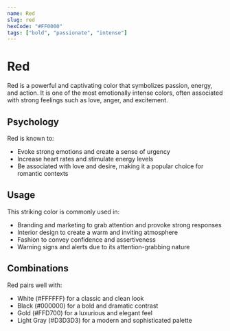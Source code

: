 ```yaml
---
name: Red
slug: red
hexCode: "#FF0000"
tags: ["bold", "passionate", "intense"]
---
```


# Red

Red is a powerful and captivating color that symbolizes passion, energy, and action. It is one of the most emotionally intense colors, often associated with strong feelings such as love, anger, and excitement.

## Psychology

Red is known to:
- Evoke strong emotions and create a sense of urgency
- Increase heart rates and stimulate energy levels
- Be associated with love and desire, making it a popular choice for romantic contexts

## Usage

This striking color is commonly used in:
- Branding and marketing to grab attention and provoke strong responses
- Interior design to create a warm and inviting atmosphere
- Fashion to convey confidence and assertiveness
- Warning signs and alerts due to its attention-grabbing nature

## Combinations

Red pairs well with:
- White (#FFFFFF) for a classic and clean look
- Black (#000000) for a bold and dramatic contrast
- Gold (#FFD700) for a luxurious and elegant feel
- Light Gray (#D3D3D3) for a modern and sophisticated palette
